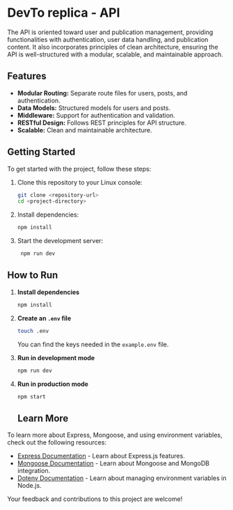 # DevTo replica - API

The API is oriented toward user and publication management, providing functionalities with authentication, user data handling, and publication content. It also incorporates principles of clean architecture, ensuring the API is well-structured with a modular, scalable, and maintainable approach.

## Features

- **Modular Routing:** Separate route files for users, posts, and authentication.
- **Data Models:** Structured models for users and posts.
- **Middleware:** Support for authentication and validation.
- **RESTful Design:** Follows REST principles for API structure.
- **Scalable:** Clean and maintainable architecture.

## Getting Started

To get started with the project, follow these steps:

1. Clone this repository to your Linux console:
   ```bash
   git clone <repository-url>
   cd <project-directory>


2. Install dependencies:
   ```bash
   npm install


3. Start the development server:
   ```bash
    npm run dev


## How to Run

1. **Install dependencies**

    ```bash
    npm install
    ```

2. **Create an `.env` file**

    ```bash
    touch .env
    ```

    You can find the keys needed in the `example.env` file.

3. **Run in development mode**

    ```bash
    npm run dev
    ```

4. **Run in production mode**

    ```bash
    npm start
    ```

    ## Learn More

To learn more about Express, Mongoose, and using environment variables, check out the following resources:

- [Express Documentation](https://expressjs.com) - Learn about Express.js features.
- [Mongoose Documentation](https://mongoosejs.com) - Learn about Mongoose and MongoDB integration.
- [Dotenv Documentation](https://www.npmjs.com/package/dotenv) - Learn about managing environment variables in Node.js.

Your feedback and contributions to this project are welcome!
